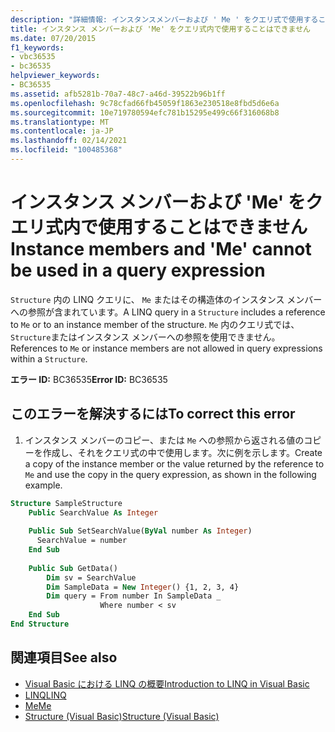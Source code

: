 ```yaml
---
description: "詳細情報: インスタンスメンバーおよび ' Me ' をクエリ式で使用することはできません"
title: インスタンス メンバーおよび 'Me' をクエリ式内で使用することはできません
ms.date: 07/20/2015
f1_keywords:
- vbc36535
- bc36535
helpviewer_keywords:
- BC36535
ms.assetid: afb5281b-70a7-48c7-a46d-39522b96b1ff
ms.openlocfilehash: 9c78cfad66fb45059f1863e230518e8fbd5d6e6a
ms.sourcegitcommit: 10e719780594efc781b15295e499c66f316068b8
ms.translationtype: MT
ms.contentlocale: ja-JP
ms.lasthandoff: 02/14/2021
ms.locfileid: "100485368"
---
```

# <a name="instance-members-and-me-cannot-be-used-in-a-query-expression"></a><span data-ttu-id="c95de-103">インスタンス メンバーおよび 'Me' をクエリ式内で使用することはできません</span><span class="sxs-lookup"><span data-stu-id="c95de-103">Instance members and 'Me' cannot be used in a query expression</span></span>

<span data-ttu-id="c95de-104">`Structure` 内の LINQ クエリに、 `Me` またはその構造体のインスタンス メンバーへの参照が含まれています。</span><span class="sxs-lookup"><span data-stu-id="c95de-104">A LINQ query in a `Structure` includes a reference to `Me` or to an instance member of the structure.</span></span> <span data-ttu-id="c95de-105">`Me` 内のクエリ式では、 `Structure`またはインスタンス メンバーへの参照を使用できません。</span><span class="sxs-lookup"><span data-stu-id="c95de-105">References to `Me` or instance members are not allowed in query expressions within a `Structure`.</span></span>  
  
 <span data-ttu-id="c95de-106">**エラー ID:** BC36535</span><span class="sxs-lookup"><span data-stu-id="c95de-106">**Error ID:** BC36535</span></span>  
  
## <a name="to-correct-this-error"></a><span data-ttu-id="c95de-107">このエラーを解決するには</span><span class="sxs-lookup"><span data-stu-id="c95de-107">To correct this error</span></span>  
  
1. <span data-ttu-id="c95de-108">インスタンス メンバーのコピー、または `Me` への参照から返される値のコピーを作成し、それをクエリ式の中で使用します。次に例を示します。</span><span class="sxs-lookup"><span data-stu-id="c95de-108">Create a copy of the instance member or the value returned by the reference to `Me` and use the copy in the query expression, as shown in the following example.</span></span>  
  
```vb  
Structure SampleStructure  
    Public SearchValue As Integer  
  
    Public Sub SetSearchValue(ByVal number As Integer)  
      SearchValue = number  
    End Sub  
  
    Public Sub GetData()  
        Dim sv = SearchValue  
        Dim SampleData = New Integer() {1, 2, 3, 4}  
        Dim query = From number In SampleData _  
                    Where number < sv  
    End Sub  
End Structure  
```  
  
## <a name="see-also"></a><span data-ttu-id="c95de-109">関連項目</span><span class="sxs-lookup"><span data-stu-id="c95de-109">See also</span></span>

- [<span data-ttu-id="c95de-110">Visual Basic における LINQ の概要</span><span class="sxs-lookup"><span data-stu-id="c95de-110">Introduction to LINQ in Visual Basic</span></span>](../programming-guide/language-features/linq/introduction-to-linq.md)
- [<span data-ttu-id="c95de-111">LINQ</span><span class="sxs-lookup"><span data-stu-id="c95de-111">LINQ</span></span>](../programming-guide/language-features/linq/index.md)
- [<span data-ttu-id="c95de-112">Me</span><span class="sxs-lookup"><span data-stu-id="c95de-112">Me</span></span>](../programming-guide/program-structure/me-my-mybase-and-myclass.md#me)
- [<span data-ttu-id="c95de-113">Structure (Visual Basic)</span><span class="sxs-lookup"><span data-stu-id="c95de-113">Structure (Visual Basic)</span></span>](../language-reference/statements/structure-statement.md)
